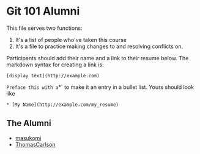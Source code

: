 # Git 101 Alumni

This file serves two functions: 

1. It's a list of people who've taken this course
2. It's a file to practice making changes to and resolving conflicts on. 

Participants should add their name and a link to their resume below. The
markdown syntax for creating a link is: 

	[display text](http://example.com)
`
Preface this with a `*` to make it an entry in a bullet list. Yours should look
like 

	* [My Name](http://example.com/my_resume)

## The Alumni

* [masukomi](http://www.masukomi.org/resume/kay_rhodes_resume.html)
* [ThomasCarlson](//http://www.linkedin.com/hp/?dnr=GPBPPij_1Y4A8h9IGIPPXQongoqAhm9XG6B)